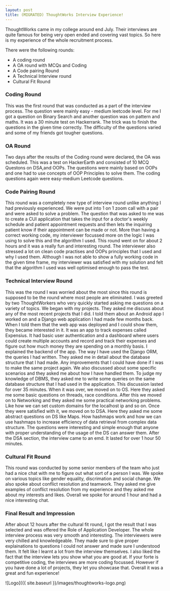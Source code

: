 ```yaml
---
layout: post
title: (MIGRATED) ThoughtWorks Interview Experience!
---
```


ThoughtWorks came in my college around end July. Their interviews are quite famous for being very open ended and covering vast topics. So here is my experience of the whole recruitment process. 

There were the following rounds:
- A coding round
- A OA round with MCQs and Coding
- A Code pairing Round
- A Technical Interview round
- Cultural Fit Round

### Coding Round

This was the first round that was conducted as a part of the interview process. The question were mainly easy - medium leetcode level. For me I got a question on Binary Search and another question was on pattern and maths. It was a 30 minute test on Hackerrank. The trick was to finish the questions in the given time correctly. The difficulty of the questions varied and some of my friends got tougher questions. 


### OA Round

Two days after the results of the Coding round were declared, the OA was scheduled. This was a test on HackerEarth and consisted of 10 MCQ Questons on DSA,and OOPs. The questions were mainly based on OOPs and one had to use concepts of OOP Principles to solve them. The coding questions again were easy-medium Leetcode questions. 


### Code Pairing Round

This round was a completely new type of interview round unlike anything I had previously experienced. We were put into 1 on 1 zoom call with a pair and were asked to solve a problem. The question that was asked to me was to create a CUI application that takes the input for a doctor's weekly schedule and patient appointment requests and then lets the inquiring patient know if their appointment can be made or not. More than having a correct working code, my interviewer focussed more on the logic I was using to solve this and the algorithm I used. This round went on for about 2 hours and it was a really fun and interesting round. The interviewer also stressed a lot on clean code practises and OOPs principles that I used and why I used them. Although I was not able to show a fully working code in the given time frame, my interviewer was satisfied with my solution and felt that the algorithm I used was well optimised enough to pass the test. 


### Technical Interview Round

This was the round I was worried about the most since this round is supposed to be the round where most people are eliminated. I was greeted by two ThoughtWorkers who very quickly started asking me questions on a variety of topics. We began with my projects. They asked me discuss about any of the most recent projects that I did. I told them about an Android app I worked on and a Django web application I had made few months back. When I told them that the web app was deployed and I could show them, they became interested in it. It was an app to track expenses called Expensius. It had basic user authentication and a dashboard where users could create multiple accounts and record and track their expenses and figure out how much money they are spending on a monthly basis. I explained the backend of the app. The way I have used the Django ORM, the queries I had written. They asked me in detail about the database structure that I had made. Any improvements that I could have done if I was to make the same project again. We also discussed about some specific scenarios and they asked me about how I have handled them. To judge my knowledge of DBMS, they asked me to write some queries on the same database structure that I had used in the application. This discussion lasted for over 35 minutes. When it was over, we moved on to OS. Here they asked me some basic questions on threads, race conditions. After this we moved on to Networking and they asked me some practical networking problems. Like how we can set custom domains for the localhost ip and so on. Once they were satisfied with it, we moved on to DSA. Here they asked me some abstract questions on DS like Maps. How hashmaps work and how we can use hashmaps to increase efficiency of data retrieval from complex data structure. The questions were interesting and simple enough that anyone with proper understanding of the usage of the DS can answer them. After the DSA section, the interview came to an emd. It lasted for over 1 hour 50 minutes. 


### Cultural Fit Round

This round was conducted by some senior members of the team who just had a nice chat with me to figure out what sort of a person I was. We spoke on various topics like gender equality, discrimation and social change. We also spoke about conflict resolution and teamwork. They asked me give examples of conflict resolution from my experience and they asked me about my interests and likes. Overall we spoke for around 1 hour and had a nice interesting chat. 


### Final Result and Impression

After about 12 hours after the cultural fit round, I got the result that I was selected and was offered the Role of Application Developer. The whole interview process was very smooth and interesting. The interviewers were very chilled and knowledgeable. They made sure to give proper explainations to questions I could not answer and made sure I understood them. It felt like I learnt a lot from the interview themselves. I also liked the fact that the interview lets you show what you are good at. If your forte is competitive coding, the interviews are more coding focussed. However if you have done a lot of projects, they let you showcase that. Overall it was a great and fun experience! 


![Logo]({{ site.baseurl }}/images/thoughtworks-logo.png)
